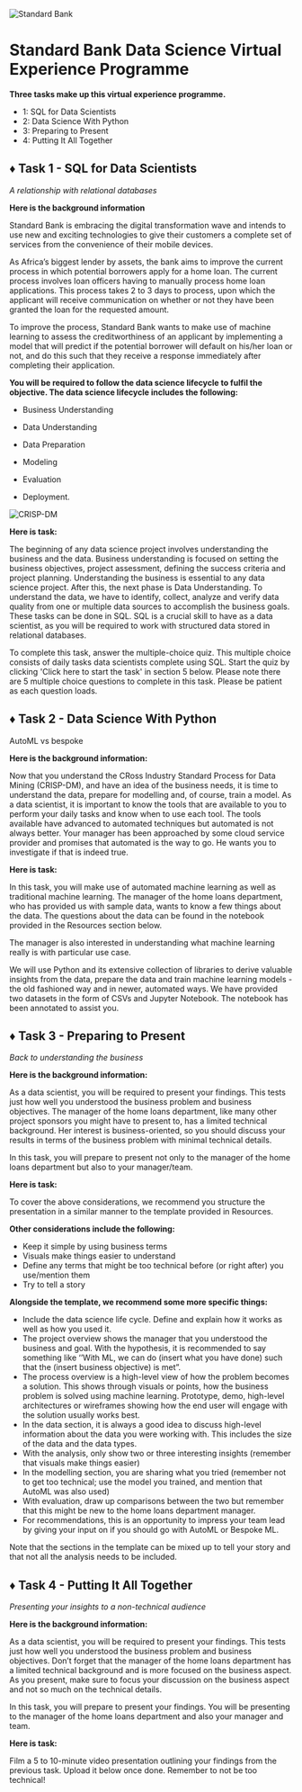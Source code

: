 ![Standard Bank](https://user-images.githubusercontent.com/27211670/191942427-17011507-1378-40ab-95b7-3b7813ec88c5.png)

# Standard Bank Data Science Virtual Experience Programme

**Three tasks make up this virtual experience programme.**
- 1: SQL for Data Scientists
- 2: Data Science With Python
- 3: Preparing to Present
- 4: Putting It All Together

## ♦ Task 1 - SQL for Data Scientists
*A relationship with relational databases*

**Here is the background information**

Standard Bank is embracing the digital transformation wave and intends to use new and exciting technologies to give their customers a complete set of services from the convenience of their mobile devices.

As Africa’s biggest lender by assets, the bank aims to improve the current process in which potential borrowers apply for a home loan. The current process involves loan officers having to manually process home loan applications. This process takes 2 to 3 days to process, upon which the applicant will receive communication on whether or not they have been granted the loan for the requested amount.

To improve the process, Standard Bank wants to make use of machine learning to assess the creditworthiness of an applicant by implementing a model that will predict if the potential borrower will default on his/her loan or not, and do this such that they receive a response immediately after completing their application.

**You will be required to follow the data science lifecycle to fulfil the objective. The data science lifecycle includes the following:**

- Business Understanding

- Data Understanding

- Data Preparation

- Modeling

- Evaluation

- Deployment.

![CRISP-DM](https://user-images.githubusercontent.com/27211670/206142421-404b73a0-ea12-4c10-ad7b-73445756b6b6.png)


**Here is task:**

The beginning of any data science project involves understanding the business and the data. Business understanding is focused on setting the business objectives, project assessment, defining the success criteria and project planning. Understanding the business is essential to any data science project. After this, the next phase is Data Understanding. To understand the data, we have to identify, collect, analyze and verify data quality from one or multiple data sources to accomplish the business goals. These tasks can be done in SQL. SQL is a crucial skill to have as a data scientist, as you will be required to work with structured data stored in relational databases.

To complete this task, answer the multiple-choice quiz. This multiple choice consists of daily tasks data scientists complete using SQL. Start the quiz by clicking 'Click here to start the task' in section 5 below. Please note there are 5 multiple choice questions to complete in this task. Please be patient as each question loads.


## ♦ Task 2 - Data Science With Python
AutoML vs bespoke

**Here is the background information:**

Now that you understand the CRoss Industry Standard Process for Data Mining (CRISP-DM), and have an idea of the business needs, it is time to understand the data, prepare for modelling and, of course, train a model. As a data scientist, it is important to know the tools that are available to you to perform your daily tasks and know when to use each tool. The tools available have advanced to automated techniques but automated is not always better. Your manager has been approached by some cloud service provider and promises that automated is the way to go. He wants you to investigate if that is indeed true.

**Here is task:**

In this task, you will make use of automated machine learning as well as traditional machine learning. The manager of the home loans department, who has provided us with sample data, wants to know a few things about the data. The questions about the data can be found in the notebook provided in the Resources section below. 

The manager is also interested in understanding what machine learning really is with particular use case.

We will use Python and its extensive collection of libraries to derive valuable insights from the data, prepare the data and train machine learning models - the old fashioned way and in newer, automated ways. We have provided two datasets in the form of CSVs and Jupyter Notebook. The notebook has been annotated to assist you.

## ♦ Task 3 - Preparing to Present
*Back to understanding the business*

**Here is the background information:**

As a data scientist, you will be required to present your findings. This tests just how well you understood the business problem and business objectives. The manager of the home loans department, like many other project sponsors you might have to present to, has a limited technical background. Her interest is business-oriented, so you should discuss your results in terms of the business problem with minimal technical details.

In this task, you will prepare to present not only to the manager of the home loans department but also to your manager/team.

**Here is task:**

To cover the above considerations, we recommend you structure the presentation in a similar manner to the template provided in Resources. 

**Other considerations include the following:**

- Keep it simple by using business terms
- Visuals make things easier to understand
- Define any terms that might be too technical before (or right after) you use/mention them
- Try to tell a story

**Alongside the template, we recommend some more specific things:**

- Include the data science life cycle. Define and explain how it works as well as how you used it.
- The project overview shows the manager that you understood the business and goal. With the hypothesis, it is recommended to say something like ‘’With ML, we can do (insert what you have done) such that the (insert business objective) is met”.
- The process overview is a high-level view of how the problem becomes a solution. This shows through visuals or points, how the business problem is solved using machine learning. Prototype, demo, high-level architectures or wireframes showing how the end user will engage with the solution usually works best.
- In the data section, it is always a good idea to discuss high-level information about the data you were working with. This includes the size of the data and the data types.
- With the analysis, only show two or three interesting insights (remember that visuals make things easier)
- In the modelling section, you are sharing what you tried (remember not to get too technical; use the model you trained, and mention that AutoML was also used)
- With evaluation, draw up comparisons between the two but remember that this might be new to the home loans department manager.
- For recommendations, this is an opportunity to impress your team lead by giving your input on if you should go with AutoML or Bespoke ML.

Note that the sections in the template can be mixed up to tell your story and that not all the analysis needs to be included.

## ♦ Task 4 - Putting It All Together
*Presenting your insights to a non-technical audience*

**Here is the background information:**

As a data scientist, you will be required to present your findings. This tests just how well you understood the business problem and business objectives. Don’t forget that the manager of the home loans department has a limited technical background and is more focused on the business aspect. As you present, make sure to focus your discussion on the business aspect and not so much on the technical details. 

In this task,  you will prepare to present your findings. You will be presenting to the manager of the home loans department and also your manager and team.

**Here is task:**

Film a 5 to 10-minute video presentation outlining your findings from the previous task. Upload it below once done. Remember to not be too technical!

